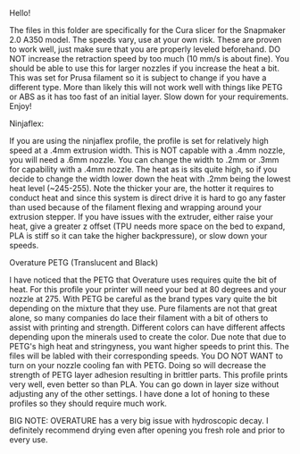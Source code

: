 Hello!

The files in this folder are specifically for the Cura slicer for the Snapmaker 2.0 A350 model. The speeds vary, use at your own risk. These are proven to work well,
just make sure that you are properly leveled beforehand. DO NOT increase the retraction speed by too much (10 mm/s is about fine). You should be able to use this for 
larger nozzles if you increase the heat a bit. This was set for Prusa filament so it is subject to change if you have a different type. More than likely this will not
work well with things like PETG or ABS as it has too fast of an initial layer. Slow down for your requirements. Enjoy!

Ninjaflex:

  If you are using the ninjaflex profile, the profile is set for relatively high speed at a .4mm extrusion width. This is NOT capable with a .4mm nozzle, you will need a 
  .6mm nozzle. You can change the width to .2mm or .3mm for capability with a .4mm nozzle. The heat as is sits quite high, so if you decide to change the width lower 
  down the heat with .2mm being the lowest heat level (~245-255). Note the thicker your are, the hotter it requires to conduct heat and since this system is direct drive 
  it is hard to go any faster than used because of the filament flexing and wrapping around your extrusion stepper. If you have issues with the extruder, either raise 
  your heat, give a greater z offset (TPU needs more space on the bed to expand, PLA is stiff so it can take the higher backpressure), or slow down your speeds. 

Overature PETG (Translucent and Black)
 
 I have noticed that the PETG that Overature uses requires quite the bit of heat. For this profile your printer will need your bed at 80 degrees and your nozzle at 275. 
 With PETG be careful as the brand types vary quite the bit depending on the mixture that they use. Pure filaments are not that great alone, so many companies do lace 
 their filament with a bit of others to assist with printing and strength. Different colors can have different affects depending upon the minerals used to create the 
 color. Due note that due to PETG's high heat and stringyness, you want higher speeds to print this. The files will be labled with their corresponding speeds. You DO NOT 
 WANT to turn on your nozzle cooling fan with PETG. Doing so will decrease the strength of PETG layer adhesion resulting in brittler parts. This profile prints very 
 well, even better so than PLA. You can go down in layer size without adjusting any of the other settings. I have done a lot of honing to these profiles so they should 
 require much work. 
 
 BIG NOTE: OVERATURE has a very big issue with hydroscopic decay. I definitely recommend drying even after opening you fresh role and prior to every use.
